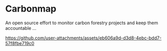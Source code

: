 # Carbonmap

An open source effort to monitor carbon forestry projects and keep them accountable
...



https://github.com/user-attachments/assets/eb606a9d-d3d8-4ebc-bdd7-57f8fbe719c0

